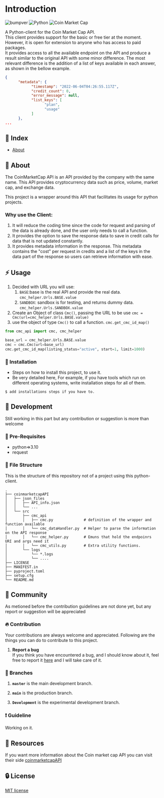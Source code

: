 # Introduction
![bumpver](https://img.shields.io/badge/unitest-Code?style=for-the-badge&logo=python&logoColor=gray&color=ffffff) ![Python](https://img.shields.io/badge/Python-Code?style=for-the-badge&logo=Python&logoColor=gray&color=ffffff) 
![Coin Market Cap](https://img.shields.io/badge/coinmarketcap-Code?style=for-the-badge&logo=coinmarketcap&logoColor=gray&color=ffffff)  

A Python-client for the Coin Market Cap API.   
This client provides support for the basic or free tier at the moment.
However, it is open for extension to anyone who has access to paid packages.  
It provides access to all the available endpoint on the API and produce a result similar to the original API with some 
minor difference. 
The most relevant difference is the addition of a list of keys available in each answer, as shown in the bellow example.

```json
{
      "metadata": {
            "timestamp": "2022-06-04T04:26:55.117Z",
            "credit_count": 0,
            "error_message": null,
            "list_keys": [
                  "plan",
                  "usage"
            ]
      },
...
```


[//]: # (- Add your project logo.)

[//]: # (- Write a short introduction to the project.)

[//]: # (- If you are using badges, add them here.)

## :ledger: Index

- [About](#beginner-about)

[//]: # (- [Usage]&#40;#zap-usage&#41;)

[//]: # (  - [Installation]&#40;#electric_plug-installation&#41;)

[//]: # (  - [Commands]&#40;#package-commands&#41;)

[//]: # (- [Development]&#40;#wrench-development&#41;)

[//]: # (  - [Pre-Requisites]&#40;#notebook-pre-requisites&#41;)

[//]: # (  - [Developmen Environment]&#40;#nut_and_bolt-development-environment&#41;)

[//]: # (  - [File Structure]&#40;#file_folder-file-structure&#41;)

[//]: # (  - [Build]&#40;#hammer-build&#41;  )

[//]: # (  - [Deployment]&#40;#rocket-deployment&#41;  )

[//]: # (- [Community]&#40;#cherry_blossom-community&#41;)

[//]: # (  - [Contribution]&#40;#fire-contribution&#41;)

[//]: # (  - [Branches]&#40;#cactus-branches&#41;)

[//]: # (  - [Guideline]&#40;#exclamation-guideline&#41;  )

[//]: # (- [FAQ]&#40;#question-faq&#41;)

[//]: # (- [Resources]&#40;#page_facing_up-resources&#41;)

[//]: # (- [Gallery]&#40;#camera-gallery&#41;)

[//]: # (- [Credit/Acknowledgment]&#40;#star2-creditacknowledgment&#41;)

[//]: # (- [License]&#40;#lock-license&#41;)

##  :beginner: About
The CoinMarketCap API is an API provided by the company with the same name. This API provides cryptocurrency data such as price, volume, market cap, and exchange data.

This project is a wrapper around this API that facilitates its usage for python projects.

### Why use the Client:

1. It will reduce the coding time since the code for request and parsing of the data is already done, and the user only needs to call a function. 
2. It provides the option to save the response data to save in credit calls for data that is not updated constantly.
3. It provides metadata information in the response. This metadata contains the "cost" per request in credits and a list of the keys in the data part of the response so users can retrieve information with ease.

## :zap: Usage
1. Decided with URL you will use:
   1. `BASE`:base is the real API and provide the real 
   data. `cmc_helper.Urls.BASE.value`
   2. `SANDBOX`: sandbox is for testing, and returns dummy data. `cmc_helper.Urls.SANDBOX.value`
2. Create an Object of class `Cmc()`, passing the URL to be use `cmc = Cmc(url=cmc_helper.Urls.BASE.value)`
3. use the object of type `Cmc()` to call a function. `cmc.get_cmc_id_map()`

```python
from cmc_api import cmc, cmc_helper

base_url = cmc_helper.Urls.BASE.value
cmc = cmc.Cmc(url=base_url)
cmc.get_cmc_id_map(listing_status="active", start=1, limit=1000)
```

###  :electric_plug: Installation
- Steps on how to install this project, to use it.
- Be very detailed here, For example, if you have tools which run on different operating systems, write installation steps for all of them.

```
$ add installations steps if you have to.
```

[//]: # ()
[//]: # (###  :package: Commands)

[//]: # (- Commands to start the project.)

##  :wrench: Development
Still working in this part but any contribution or suggestion is more than welcome

### :notebook: Pre-Requisites
- python=>3.10
- request

[//]: # (###  :nut_and_bolt: Development Environment)

[//]: # (Write about setting up the working environment for your project.)

[//]: # (- How to download the project...)

[//]: # (- How to install dependencies...)


###  :file_folder: File Structure
This is the structure of this repository not of a project using this python-client.

```
.
├── coinmarketcapAPI
│   ├── json_files
│   │   ├── API_info.json
│   │   └── ...
│   └── src
│       ├── cmc_api
│       │   ├── cmc.py              # definition of the wrapper and function available
│       │   └── cmc_dataHandler.py  # Helper to parse the information on the API response
│       │   └── cmc_helper.py       # Emuns that hold the endpoinrs URI and args need it
│       │   └── cmc_utils.py        # Extra utility functions.
│       └── logs
│           └── *.logs
│           └── ....
├── LICENSE
├── MANIFEST.in
├── pyproject.toml
├── setup.cfg
└── README.md
```

[//]: # ()
[//]: # (| No | File Name | Details )

[//]: # (|----|------------|-------|)

[//]: # (| 1  | index | Entry point)



## :cherry_blossom: Community

As metioned before the contribution guidelines are not done yet, but any report or suggestion will be appreciated 

 ###  :fire: Contribution

 Your contributions are always welcome and appreciated. Following are the things you can do to contribute to this project.

 1. **Report a bug** <br>
 If you think you have encountered a bug, and I should know about it, feel free to report it 
[here](https://github.com/CubeVic/coinmarketcapAPI/issues) and I will take care of it.


 ### :cactus: Branches

1. **`master`** is the main development branch.

2. **`main`** is the production branch.
3. **`Development`** is the experimental development branch.


### :exclamation: Guideline
Working on it.

[//]: # (## :question: FAQ)

[//]: # (You can optionally add a FAQ section about the project.)

##  :page_facing_up: Resources
If you want more information about the Coin market cap API you can visit their side [coinmarketcapAPI](https://coinmarketcap.com/api/documentation/v1/)

[//]: # (##  :camera: Gallery)

[//]: # (Pictures of your project.)

[//]: # (## :star2: Credit/Acknowledgment)

[//]: # (Credit the authors here.)

##  :lock: License
[MIT license]()